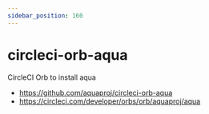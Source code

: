 ```yaml
---
sidebar_position: 160
---
```


# circleci-orb-aqua

CircleCI Orb to install aqua

- https://github.com/aquaproj/circleci-orb-aqua
- https://circleci.com/developer/orbs/orb/aquaproj/aqua
